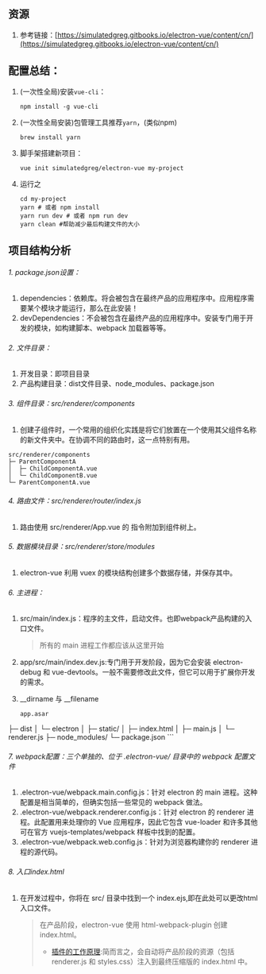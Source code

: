 
## 资源

1. 参考链接：[https://simulatedgreg.gitbooks.io/electron-vue/content/cn/](https://simulatedgreg.gitbooks.io/electron-vue/content/cn/)

## 配置总结：

1. (一次性全局)安装`vue-cli`：

	``npm install -g vue-cli``
	
2. (一次性全局安装)包管理工具推荐`yarn`，(类似npm)

	``brew install yarn``
	
3. 脚手架搭建新项目：

	``vue init simulatedgreg/electron-vue my-project``
	
4. 运行之

	```
	cd my-project
	yarn # 或者 npm install
	yarn run dev # 或者 npm run dev
	yarn clean #帮助减少最后构建文件的大小
	```
	
	
## 项目结构分析

###### 1. package.json设置：

1. dependencies：依赖库。将会被包含在最终产品的应用程序中。应用程序需要某个模块才能运行，那么在此安装！
2. devDependencies：不会被包含在最终产品的应用程序中。安装专门用于开发的模块，如构建脚本、webpack 加载器等等。

###### 2. 文件目录：

1. 开发目录：即项目目录
2. 产品构建目录：dist文件目录、node_modules、package.json

###### 3. 组件目录：src/renderer/components

1. 创建子组件时，一个常用的组织化实践是将它们放置在一个使用其父组件名称的新文件夹中。在协调不同的路由时，这一点特别有用。

```
src/renderer/components
├─ ParentComponentA
│  ├─ ChildComponentA.vue
│  └─ ChildComponentB.vue
└─ ParentComponentA.vue
```

###### 4. 路由文件：src/renderer/router/index.js

1. 路由使用 src/renderer/App.vue 的 <router-view> 指令附加到组件树上。

###### 5. 数据模块目录：src/renderer/store/modules

1. electron-vue 利用 vuex 的模块结构创建多个数据存储，并保存其中。

###### 6. 主进程：

1. src/main/index.js：程序的主文件，启动文件。也即webpack产品构建的入口文件。

	> 所有的 main 进程工作都应该从这里开始
	
2. app/src/main/index.dev.js:专门用于开发阶段，因为它会安装 electron-debug 和 vue-devtools。一般不需要修改此文件，但它可以用于扩展你开发的需求。

3. __dirname 与 __filename

	```
	app.asar
├─ dist
│  └─ electron
│     ├─ static/
│     ├─ index.html
│     ├─ main.js
│     └─ renderer.js
├─ node_modules/
└─ package.json
	```
	
	
###### 7. webpack配置：三个单独的、位于 .electron-vue/ 目录中的 webpack 配置文件

1. .electron-vue/webpack.main.config.js：针对 electron 的 main 进程。这种配置是相当简单的，但确实包括一些常见的 webpack 做法。
2. .electron-vue/webpack.renderer.config.js：针对 electron 的 renderer 进程。此配置用来处理你的 Vue 应用程序，因此它包含 vue-loader 和许多其他可在官方 vuejs-templates/webpack 样板中找到的配置。
3. .electron-vue/webpack.web.config.js：针对为浏览器构建你的 renderer 进程的源代码。


###### 8. 入口index.html

1. 在开发过程中，你将在 src/ 目录中找到一个 index.ejs,即在此处可以更改html入口文件。

	> 在产品阶段，electron-vue 使用 html-webpack-plugin 创建 index.html。
	> * [插件的工作原理](https://www.npmjs.com/package/html-webpack-plugin):简而言之，会自动将产品阶段的资源（包括 renderer.js 和 styles.css）注入到最终压缩版的 index.html 中。
	
	